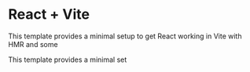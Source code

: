 # React + Vite

This template provides a minimal setup to get React working in Vite with HMR and some 

This template provides a minimal set